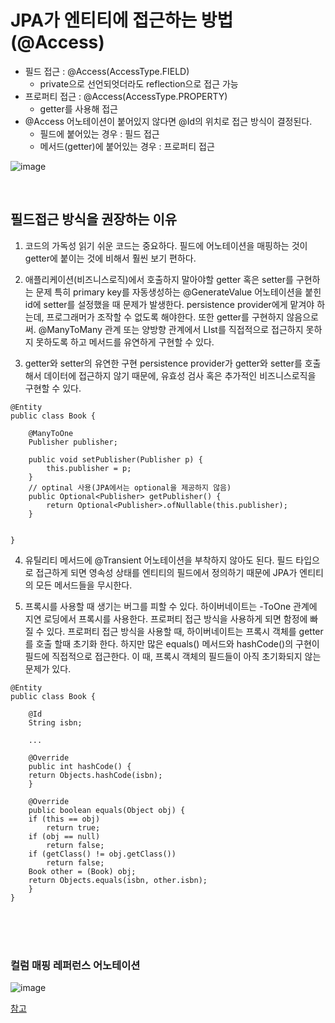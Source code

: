 # JPA가 엔티티에 접근하는 방법(@Access)

- 필드 접근 : @Access(AccessType.FIELD)
  - private으로 선언되엇더라도 reflection으로 접근 가능
- 프로퍼티 접근 : @Access(AccessType.PROPERTY)
  - getter를 사용해 접근
- @Access 어노테이션이 붙어있지 않다면 @Id의 위치로 접근 방식이 결정된다.
  - 필드에 붙어있는 경우 : 필드 접근
  - 메서드(getter)에 붙어있는 경우 : 프로퍼티 접근

![image](https://user-images.githubusercontent.com/74396651/225780332-00dc8a6f-33eb-4e0b-996c-d88966edab71.png)


<br>

## 필드접근 방식을 권장하는 이유

1. 코드의 가독성
읽기 쉬운 코드는 중요하다.
필드에 어노테이션을 매핑하는 것이 getter에 붙이는 것에 비해서 훨씬 보기 편하다.

2. 애플리케이션(비즈니스로직)에서 호출하지 말아야할 getter 혹은 setter를 구현하는 문제
특히 primary key를 자동생성하는 @GenerateValue 어노테이션을 붙힌 id에 setter를 설정했을 때 문제가 발생한다.
persistence provider에게 맡겨야 하는데, 프로그래머가 조작할 수 없도록 해야한다.
또한 getter를 구현하지 않음으로써. @ManyToMany 관계 또는 양방향 관계에서 LIst를 직접적으로 접근하지 못하지 못하도록 하고 메서드를 유연하게 구현할 수 있다.

3. getter와 setter의 유연한 구현
persistence provider가 getter와 setter를 호출해서 데이터에 접근하지 않기
때문에, 유효성 검사 혹은 추가적인 비즈니스로직을 구현할 수 있다.
```
@Entity
public class Book {
 
    @ManyToOne
    Publisher publisher;
  
    public void setPublisher(Publisher p) {
        this.publisher = p;
    }
  	// optinal 사용(JPA에서는 optional을 제공하지 않음)
    public Optional<Publisher> getPublisher() {
        return Optional<Publisher>.ofNullable(this.publisher);
    }
  
    
}
```

4. 유틸리티 메서드에 @Transient 어노테이션을 부착하지 않아도 된다.
필드 타입으로 접근하게 되면 영속성 상태를 엔티티의 필드에서 정의하기 때문에 JPA가 엔티티의 모든 메서드들을 무시한다.

5. 프록시를 사용할 때 생기는 버그를 피할 수 있다.
하이버네이트는 -ToOne 관계에 지연 로딩에서 프록시를 사용한다.
프로퍼티 접근 방식을 사용하게 되면 함정에 빠질 수 있다.
프로퍼티 접근 방식을 사용할 때, 하이버네이트는 프록시 객체를 getter를 호출 할때 초기화 한다.
하지만 많은 equals() 메서드와 hashCode()의 구현이 필드에 직접적으로 접근한다.
이 때, 프록시 객체의 필드들이 아직 초기화되지 않는 문제가 있다.

```
@Entity
public class Book {
 
    @Id
    String isbn;
 
    ...
  
    @Override
    public int hashCode() {
    return Objects.hashCode(isbn);
    }
 
    @Override
    public boolean equals(Object obj) {
    if (this == obj)
        return true;
    if (obj == null)
        return false;
    if (getClass() != obj.getClass())
        return false;
    Book other = (Book) obj;
    return Objects.equals(isbn, other.isbn);
    }
}

```


<br>
<br>
<br>

### 컬럼 매핑 레퍼런스 어노테이션
![image](https://user-images.githubusercontent.com/74396651/225783757-47f71895-35d3-4d1e-a76f-3bf5568ac4dd.png)


[참고](https://velog.io/@cmsskkk/JPA-Access)
